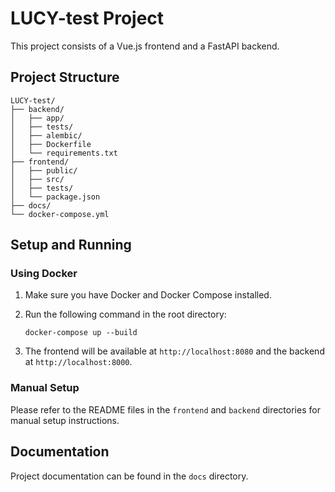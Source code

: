 # LUCY-test Project

This project consists of a Vue.js frontend and a FastAPI backend.

## Project Structure

```
LUCY-test/
├── backend/
│   ├── app/
│   ├── tests/
│   ├── alembic/
│   ├── Dockerfile
│   └── requirements.txt
├── frontend/
│   ├── public/
│   ├── src/
│   ├── tests/
│   └── package.json
├── docs/
└── docker-compose.yml
```

## Setup and Running

### Using Docker

1. Make sure you have Docker and Docker Compose installed.
2. Run the following command in the root directory:

   ```
   docker-compose up --build
   ```

3. The frontend will be available at `http://localhost:8080` and the backend at `http://localhost:8000`.

### Manual Setup

Please refer to the README files in the `frontend` and `backend` directories for manual setup instructions.

## Documentation

Project documentation can be found in the `docs` directory.